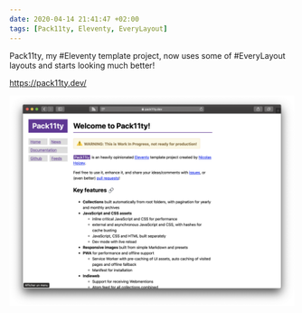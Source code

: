 ```yaml
---
date: 2020-04-14 21:41:47 +02:00
tags: [Pack11ty, Eleventy, EveryLayout]
---
```


Pack11ty, my #Eleventy template project, now uses some of #EveryLayout layouts and starts looking much better!

https://pack11ty.dev/

![Pack11ty design as of 14th april 2020](pack11ty-design-at-2020-04-14.png)

